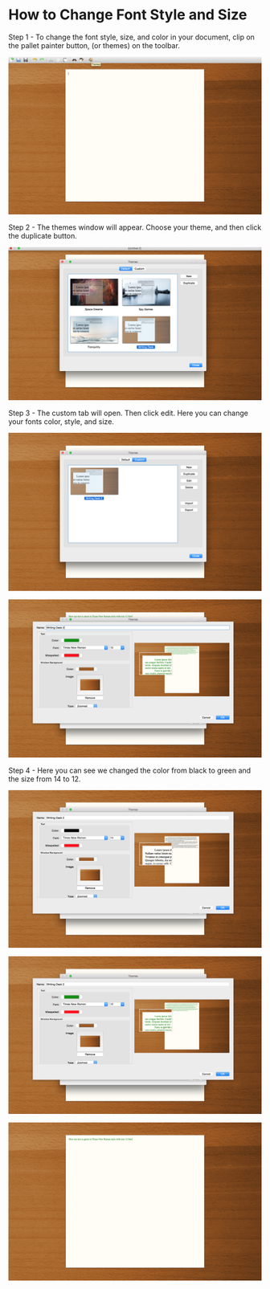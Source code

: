 # How to Change Font Style and Size
Step 1 - To change the font style, size, and color in your document, clip on the pallet painter button, (or themes) on the toolbar.


![piceditfont1](Assets/Screenshot%202017-03-26%2015.41.01.png)


Step 2 - The themes window will appear. Choose your theme, and then click the duplicate button.

![piceditfont2](Assets/Screenshot%202017-03-26%2015.42.17.png)


Step 3 - The custom tab will open. Then click edit. Here you can change your fonts color, style, and size.

![piceditfont3](Assets/Screenshot%202017-03-26%2015.43.43.png)


![piceditfont7](Assets/Screenshot%202017-03-26%2016.24.51.png)


Step 4 - Here you can see we changed the color from black to green and the size from 14 to 12. 


![piceditfont4](Assets/Screenshot%202017-03-26%2015.46.28.png)


![piceditfont5](Assets/Screenshot%202017-03-26%2015.47.10.png)


![piceditfont6](Assets/Screenshot%202017-03-26%2015.48.14.png)
